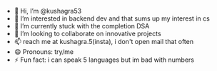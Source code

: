 - 👋 Hi, I’m @kushagra53
- 👀 I’m interested in backend dev and that sums up my interest in cs
- 🌱 I’m currently stuck with the completion DSA
- 💞️ I’m looking to collaborate on innovative projects
- 📫 reach me at kushagra.5(insta), i don't open mail that often 
- 😄 Pronouns: try/me
- ⚡ Fun fact: i can speak 5 languages but im bad with numbers

<!---
kushagra53/kushagra53 is a ✨ special ✨ repository because its `README.md` (this file) appears on your GitHub profile.
You can click the Preview link to take a look at your changes.
--->
